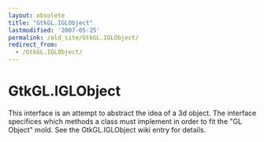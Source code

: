 ```yaml
---
layout: obsolete
title: "GtkGL.IGLObject"
lastmodified: '2007-05-25'
permalink: /old_site/GtkGL.IGLObject/
redirect_from:
  - /GtkGL.IGLObject/
---
```


GtkGL.IGLObject
===============

This interface is an attempt to abstract the idea of a 3d object. The interface specifices which methods a class must implement in order to fit the "GL Object" mold. See the GtkGL.IGLObject wiki entry for details.

